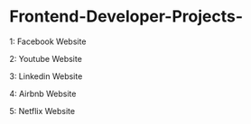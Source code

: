 # Frontend-Developer-Projects-

1: Facebook Website

2: Youtube Website

3: Linkedin Website

4: Airbnb Website

5: Netflix Website
